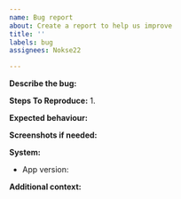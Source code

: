 ```yaml
---
name: Bug report
about: Create a report to help us improve
title: ''
labels: bug
assignees: Nokse22

---
```


**Describe the bug:**

**Steps To Reproduce:**
1. 

**Expected behaviour:**

**Screenshots if needed:**

**System:**
 - App version:

**Additional context:**

